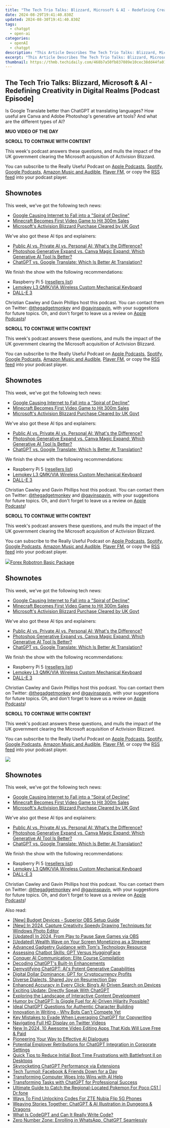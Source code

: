 ```yaml
---
title: "The Tech Trio Talks: Blizzard, Microsoft & AI - Redefining Creativity in Digital Realms [Podcast Episode]"
date: 2024-08-29T19:41:40.830Z
updated: 2024-08-30T19:41:40.830Z
tags:
  - chatgpt
  - open-ai
categories:
  - openAI
  - chatgpt
description: "This Article Describes The Tech Trio Talks: Blizzard, Microsoft & AI - Redefining Creativity in Digital Realms [Podcast Episode]"
excerpt: "This Article Describes The Tech Trio Talks: Blizzard, Microsoft & AI - Redefining Creativity in Digital Realms [Podcast Episode]"
thumbnail: https://thmb.techidaily.com/468b7a50fb837089e10cec38dd44fa01aaab4078b704b313fd2f69558ac117bb.png
---
```


## The Tech Trio Talks: Blizzard, Microsoft & AI - Redefining Creativity in Digital Realms [Podcast Episode]

 Is Google Translate better than ChatGPT at translating languages? How useful are Canva and Adobe Photoshop's generative art tools? And what are the different types of AI?

**MUO VIDEO OF THE DAY**

**SCROLL TO CONTINUE WITH CONTENT**

 This week's podcast answers these questions, and mulls the impact of the UK government clearing the Microsoft acquisition of Activision Blizzard.

 You can subscribe to the Really Useful Podcast on [Apple Podcasts](https://podcasts.apple.com/gb/podcast/the-really-useful-podcast/id1437847131?mt=2), [Spotify](https://open.spotify.com/show/283gDxLd6OTNEpRq6tN7ha), [Google Podcasts](https://www.google.com/podcasts?feed=aHR0cHM6Ly9hbmNob3IuZm0vcy8zMWJlNDcwL3BvZGNhc3QvcnNz), [Amazon Music and Audible](https://music.amazon.co.uk/podcasts/20ab73d4-5da2-46c7-a17f-dc6eb39bdb48/The-Really-Useful-Podcast), [Player FM](https://player.fm/series/the-really-useful-podcast-2491856), or copy the [RSS feed](https://feeds.transistor.fm/the-really-useful-podcast) into your podcast player.

## Shownotes

 This week, we've got the following tech news:

* [Google Causing Internet to Fall into a "Spiral of Decline"](https://www.pressreader.com/uk/the-sunday-telegraph/20231015/282170770812015)
* [Minecraft Becomes First Video Game to Hit 300m Sales](https://www.bbc.co.uk/news/technology-67105983)
* [Microsoft's Activision Blizzard Purchase Cleared by UK Govt](https://www.theguardian.com/business/2023/oct/13/microsoft-deal-to-buy-call-of-duty-maker-activision-blizzard-cleared-by-uk)

 We've also got these AI tips and explainers:

* [Public AI vs. Private AI vs. Personal AI: What's the Difference?](https://www.makeuseof.com/public-ai-vs-private-ai-vs-personal-ai-whats-the-difference/)
* [Photoshop Generative Expand vs. Canva Magic Expand: Which Generative AI Tool Is Better?](https://www.makeuseof.com/canva-magic-expand-vs-photoshop-generative-expand/)
* [ChatGPT vs. Google Translate: Which Is Better At Translation?](https://www.makeuseof.com/chatgpt-vs-google-translate-which-is-better-at-translation/)

 We finish the show with the following recommendations:

* Raspberry Pi 5 ([resellers list](https://www.raspberrypi.com/resellers/))
* [Lemokey L3 QMK/VIA Wireless Custom Mechanical Keyboard](https://www.lemokey.com/products/lemokey-l3-qmk-via-wireless-custom-mechanical-keyboard?variant=45939346604331)
* [DALL-E 3](https://openai.com/dall-e-3)

 Christian Cawley and Gavin Phillips host this podcast. You can contact them on Twitter: [@thegadgetmonkey](https://twitter.com/thegadgetmonkey) and [@gavinspavin](https://twitter.com/gavinspavin), with your suggestions for future topics. Oh, and don't forget to leave us a review on [Apple Podcasts](http://podcasts.apple.com/gb/podcast/the-really-useful-podcast/id1437847131?mt=2)!

**SCROLL TO CONTINUE WITH CONTENT**

 This week's podcast answers these questions, and mulls the impact of the UK government clearing the Microsoft acquisition of Activision Blizzard.

 You can subscribe to the Really Useful Podcast on [Apple Podcasts](https://podcasts.apple.com/gb/podcast/the-really-useful-podcast/id1437847131?mt=2), [Spotify](https://open.spotify.com/show/283gDxLd6OTNEpRq6tN7ha), [Google Podcasts](https://www.google.com/podcasts?feed=aHR0cHM6Ly9hbmNob3IuZm0vcy8zMWJlNDcwL3BvZGNhc3QvcnNz), [Amazon Music and Audible](https://music.amazon.co.uk/podcasts/20ab73d4-5da2-46c7-a17f-dc6eb39bdb48/The-Really-Useful-Podcast), [Player FM](https://player.fm/series/the-really-useful-podcast-2491856), or copy the [RSS feed](https://feeds.transistor.fm/the-really-useful-podcast) into your podcast player.

## Shownotes

 This week, we've got the following tech news:

* [Google Causing Internet to Fall into a "Spiral of Decline"](https://www.pressreader.com/uk/the-sunday-telegraph/20231015/282170770812015)
* [Minecraft Becomes First Video Game to Hit 300m Sales](https://www.bbc.co.uk/news/technology-67105983)
* [Microsoft's Activision Blizzard Purchase Cleared by UK Govt](https://www.theguardian.com/business/2023/oct/13/microsoft-deal-to-buy-call-of-duty-maker-activision-blizzard-cleared-by-uk)

 We've also got these AI tips and explainers:

* [Public AI vs. Private AI vs. Personal AI: What's the Difference?](https://www.makeuseof.com/public-ai-vs-private-ai-vs-personal-ai-whats-the-difference/)
* [Photoshop Generative Expand vs. Canva Magic Expand: Which Generative AI Tool Is Better?](https://www.makeuseof.com/canva-magic-expand-vs-photoshop-generative-expand/)
* [ChatGPT vs. Google Translate: Which Is Better At Translation?](https://www.makeuseof.com/chatgpt-vs-google-translate-which-is-better-at-translation/)

 We finish the show with the following recommendations:

* Raspberry Pi 5 ([resellers list](https://www.raspberrypi.com/resellers/))
* [Lemokey L3 QMK/VIA Wireless Custom Mechanical Keyboard](https://www.lemokey.com/products/lemokey-l3-qmk-via-wireless-custom-mechanical-keyboard?variant=45939346604331)
* [DALL-E 3](https://openai.com/dall-e-3)

 Christian Cawley and Gavin Phillips host this podcast. You can contact them on Twitter: [@thegadgetmonkey](https://twitter.com/thegadgetmonkey) and [@gavinspavin](https://twitter.com/gavinspavin), with your suggestions for future topics. Oh, and don't forget to leave us a review on [Apple Podcasts](http://podcasts.apple.com/gb/podcast/the-really-useful-podcast/id1437847131?mt=2)!

**SCROLL TO CONTINUE WITH CONTENT**

 This week's podcast answers these questions, and mulls the impact of the UK government clearing the Microsoft acquisition of Activision Blizzard.

 You can subscribe to the Really Useful Podcast on [Apple Podcasts](https://podcasts.apple.com/gb/podcast/the-really-useful-podcast/id1437847131?mt=2), [Spotify](https://open.spotify.com/show/283gDxLd6OTNEpRq6tN7ha), [Google Podcasts](https://www.google.com/podcasts?feed=aHR0cHM6Ly9hbmNob3IuZm0vcy8zMWJlNDcwL3BvZGNhc3QvcnNz), [Amazon Music and Audible](https://music.amazon.co.uk/podcasts/20ab73d4-5da2-46c7-a17f-dc6eb39bdb48/The-Really-Useful-Podcast), [Player FM](https://player.fm/series/the-really-useful-podcast-2491856), or copy the [RSS feed](https://feeds.transistor.fm/the-really-useful-podcast) into your podcast player.

<!-- affiliate ads begin -->
<a href="https://secure.2checkout.com/order/checkout.php?PRODS=4726960&QTY=1&AFFILIATE=108875&CART=1"><img src="https://secure.avangate.com/images/merchant/5f4f7141b65a730b4efb0e0d51f63e94/products/forexrobotronbox.gif" border="0">Forex Robotron Basic Package</a>
<!-- affiliate ads end -->
## Shownotes

 This week, we've got the following tech news:

* [Google Causing Internet to Fall into a "Spiral of Decline"](https://www.pressreader.com/uk/the-sunday-telegraph/20231015/282170770812015)
* [Minecraft Becomes First Video Game to Hit 300m Sales](https://www.bbc.co.uk/news/technology-67105983)
* [Microsoft's Activision Blizzard Purchase Cleared by UK Govt](https://www.theguardian.com/business/2023/oct/13/microsoft-deal-to-buy-call-of-duty-maker-activision-blizzard-cleared-by-uk)

 We've also got these AI tips and explainers:

* [Public AI vs. Private AI vs. Personal AI: What's the Difference?](https://www.makeuseof.com/public-ai-vs-private-ai-vs-personal-ai-whats-the-difference/)
* [Photoshop Generative Expand vs. Canva Magic Expand: Which Generative AI Tool Is Better?](https://www.makeuseof.com/canva-magic-expand-vs-photoshop-generative-expand/)
* [ChatGPT vs. Google Translate: Which Is Better At Translation?](https://www.makeuseof.com/chatgpt-vs-google-translate-which-is-better-at-translation/)

 We finish the show with the following recommendations:

* Raspberry Pi 5 ([resellers list](https://www.raspberrypi.com/resellers/))
* [Lemokey L3 QMK/VIA Wireless Custom Mechanical Keyboard](https://www.lemokey.com/products/lemokey-l3-qmk-via-wireless-custom-mechanical-keyboard?variant=45939346604331)
* [DALL-E 3](https://openai.com/dall-e-3)

 Christian Cawley and Gavin Phillips host this podcast. You can contact them on Twitter: [@thegadgetmonkey](https://twitter.com/thegadgetmonkey) and [@gavinspavin](https://twitter.com/gavinspavin), with your suggestions for future topics. Oh, and don't forget to leave us a review on [Apple Podcasts](http://podcasts.apple.com/gb/podcast/the-really-useful-podcast/id1437847131?mt=2)!

**SCROLL TO CONTINUE WITH CONTENT**

 This week's podcast answers these questions, and mulls the impact of the UK government clearing the Microsoft acquisition of Activision Blizzard.

 You can subscribe to the Really Useful Podcast on [Apple Podcasts](https://podcasts.apple.com/gb/podcast/the-really-useful-podcast/id1437847131?mt=2), [Spotify](https://open.spotify.com/show/283gDxLd6OTNEpRq6tN7ha), [Google Podcasts](https://www.google.com/podcasts?feed=aHR0cHM6Ly9hbmNob3IuZm0vcy8zMWJlNDcwL3BvZGNhc3QvcnNz), [Amazon Music and Audible](https://music.amazon.co.uk/podcasts/20ab73d4-5da2-46c7-a17f-dc6eb39bdb48/The-Really-Useful-Podcast), [Player FM](https://player.fm/series/the-really-useful-podcast-2491856), or copy the [RSS feed](https://feeds.transistor.fm/the-really-useful-podcast) into your podcast player.

<!-- affiliate ads begin -->
<a href="https://store.nero.com/order/checkout.php?PRODS=22889392&QTY=1&AFFILIATE=108875&CART=1"><img src="http://webstatic.nero.com/nero2015-com-wAssets/img/affiliate/media/banner728-90eng.jpg" border="0"></a>
<!-- affiliate ads end -->
## Shownotes

 This week, we've got the following tech news:

* [Google Causing Internet to Fall into a "Spiral of Decline"](https://www.pressreader.com/uk/the-sunday-telegraph/20231015/282170770812015)
* [Minecraft Becomes First Video Game to Hit 300m Sales](https://www.bbc.co.uk/news/technology-67105983)
* [Microsoft's Activision Blizzard Purchase Cleared by UK Govt](https://www.theguardian.com/business/2023/oct/13/microsoft-deal-to-buy-call-of-duty-maker-activision-blizzard-cleared-by-uk)

 We've also got these AI tips and explainers:

* [Public AI vs. Private AI vs. Personal AI: What's the Difference?](https://www.makeuseof.com/public-ai-vs-private-ai-vs-personal-ai-whats-the-difference/)
* [Photoshop Generative Expand vs. Canva Magic Expand: Which Generative AI Tool Is Better?](https://www.makeuseof.com/canva-magic-expand-vs-photoshop-generative-expand/)
* [ChatGPT vs. Google Translate: Which Is Better At Translation?](https://www.makeuseof.com/chatgpt-vs-google-translate-which-is-better-at-translation/)

 We finish the show with the following recommendations:

* Raspberry Pi 5 ([resellers list](https://www.raspberrypi.com/resellers/))
* [Lemokey L3 QMK/VIA Wireless Custom Mechanical Keyboard](https://www.lemokey.com/products/lemokey-l3-qmk-via-wireless-custom-mechanical-keyboard?variant=45939346604331)
* [DALL-E 3](https://openai.com/dall-e-3)

 Christian Cawley and Gavin Phillips host this podcast. You can contact them on Twitter: [@thegadgetmonkey](https://twitter.com/thegadgetmonkey) and [@gavinspavin](https://twitter.com/gavinspavin), with your suggestions for future topics. Oh, and don't forget to leave us a review on [Apple Podcasts](http://podcasts.apple.com/gb/podcast/the-really-useful-podcast/id1437847131?mt=2)!


<ins class="adsbygoogle"
     style="display:block"
     data-ad-format="autorelaxed"
     data-ad-client="ca-pub-7571918770474297"
     data-ad-slot="1223367746"></ins>



<ins class="adsbygoogle"
     style="display:block"
     data-ad-client="ca-pub-7571918770474297"
     data-ad-slot="8358498916"
     data-ad-format="auto"
     data-full-width-responsive="true"></ins>

<span class="atpl-alsoreadstyle">Also read:</span>
<div><ul>
<li><a href="https://screen-activity-recording.techidaily.com/new-budget-devices-superior-obs-setup-guide/"><u>[New] Budget Devices - Superior OBS Setup Guide</u></a></li>
<li><a href="https://fox-info.techidaily.com/new-in-2024-capture-creativity-speedy-drawing-techniques-for-windows-photo-editor/"><u>[New] In 2024, Capture Creativity  Speedy Drawing Techniques for Windows Photo Editor</u></a></li>
<li><a href="https://video-capture.techidaily.com/updated-in-2024-from-play-to-pause-save-games-via-obs/"><u>[Updated] In 2024, From Play to Pause  Save Games via OBS</u></a></li>
<li><a href="https://youtube-tips.techidaily.com/ed-wealth-wave-on-your-screen-monetizing-as-a-streamer/"><u>[Updated] Wealth Wave on Your Screen  Monetizing as a Streamer</u></a></li>
<li><a href="https://hardware-tips.techidaily.com/advanced-gadgetry-guidance-with-toms-technology-resource/"><u>Advanced Gadgetry Guidance with Tom's Technology Resource</u></a></li>
<li><a href="https://tech-savvy.techidaily.com/assessing-chatbot-skills-gpt-versus-huggingface/"><u>Assessing Chatbot Skills: GPT Versus HuggingFace</u></a></li>
<li><a href="https://tech-savvy.techidaily.com/conquer-ai-communication-elite-course-compilation/"><u>Conquer AI Communication: Elite Course Compilation</u></a></li>
<li><a href="https://tech-savvy.techidaily.com/decoding-chatgpts-built-in-enhancements/"><u>Decoding ChatGPT's Built-In Enhancements</u></a></li>
<li><a href="https://tech-savvy.techidaily.com/demystifying-chatgpt-ais-potent-generative-capabilities/"><u>Demystifying ChatGPT: AI's Potent Generative Capabilities</u></a></li>
<li><a href="https://tech-savvy.techidaily.com/digital-dollar-dominance-gpt-for-cryptocurrency-profits/"><u>Digital Dollar Dominance: GPT for Cryptocurrency Profits</u></a></li>
<li><a href="https://mondly-stories.techidaily.com/diverse-dialects-shared-joy-on-resurrection-day/"><u>Diverse Dialects, Shared Joy on Resurrection Day</u></a></li>
<li><a href="https://tech-savvy.techidaily.com/enhanced-accuracy-in-every-click-bings-ai-driven-search-on-devices/"><u>Enhanced Accuracy in Every Click: Bing’s AI-Driven Search on Devices</u></a></li>
<li><a href="https://tech-savvy.techidaily.com/exciting-update-directly-speak-with-chatgpt/"><u>Exciting Update: Directly Speak With ChatGPT</u></a></li>
<li><a href="https://tech-savvy.techidaily.com/exploring-the-landscape-of-interactive-content-development/"><u>Exploring the Landscape of Interactive Content Development</u></a></li>
<li><a href="https://tech-savvy.techidaily.com/humor-by-chatgpt-is-giggle-fuel-for-ai-driven-hilarity-possible/"><u>Humor by ChatGPT: Is Giggle Fuel for AI-Driven Hilarity Possible?</u></a></li>
<li><a href="https://tech-savvy.techidaily.com/ideal-chatgpt-questions-for-authentic-character-building/"><u>Ideal ChatGPT Questions for Authentic Character Building</u></a></li>
<li><a href="https://tech-savvy.techidaily.com/innovation-in-writing-why-bots-cant-compete-yet/"><u>Innovation in Writing - Why Bots Can't Compete Yet</u></a></li>
<li><a href="https://tech-savvy.techidaily.com/key-mistakes-to-evade-when-leveraging-chatgpt-for-copywriting/"><u>Key Mistakes to Evade When Leveraging ChatGPT for Copywriting</u></a></li>
<li><a href="https://twitter-clips.techidaily.com/navigating-full-hd-display-on-twitter-videos/"><u>Navigating Full HD Display on Twitter Videos</u></a></li>
<li><a href="https://ai-driven-video-production.techidaily.com/new-in-2024-10-awesome-video-editing-apps-that-kids-will-love-free-and-paid/"><u>New In 2024, 10 Awesome Video Editing Apps That Kids Will Love Free & Paid</u></a></li>
<li><a href="https://tech-savvy.techidaily.com/pioneering-your-way-to-effective-ai-dialogues/"><u>Pioneering Your Way to Effective AI Dialogues</u></a></li>
<li><a href="https://tech-savvy.techidaily.com/potential-employer-retributions-for-chatgpt-integration-in-corporate-settings/"><u>Potential Employer Retributions for ChatGPT Integration in Corporate Settings</u></a></li>
<li><a href="https://program-issues.techidaily.com/quick-tips-to-reduce-initial-boot-time-frustrations-with-battlefront-ii-on-desktops/"><u>Quick Tips to Reduce Initial Boot Time Frustrations with Battlefront II on Desktops</u></a></li>
<li><a href="https://tech-savvy.techidaily.com/skyrocketing-chatgpt-performance-via-extensions/"><u>Skyrocketing ChatGPT Performance via Extensions</u></a></li>
<li><a href="https://facebook.techidaily.com/tech-turmoil-facebook-and-friends-down-for-a-day/"><u>Tech Turmoil: Facebook & Friends Down for a Day</u></a></li>
<li><a href="https://tech-savvy.techidaily.com/transforming-computer-woes-into-wins-with-ai-help/"><u>Transforming Computer Woes Into Wins with AI Help</u></a></li>
<li><a href="https://tech-savvy.techidaily.com/transforming-tasks-with-chatgpt-for-professional-success/"><u>Transforming Tasks with ChatGPT for Professional Success</u></a></li>
<li><a href="https://pokemon-go-android.techidaily.com/ultimate-guide-to-catch-the-regional-located-pokemon-for-poco-c51-drfone-by-drfone-virtual-android/"><u>Ultimate Guide to Catch the Regional-Located Pokemon For Poco C51 | Dr.fone</u></a></li>
<li><a href="https://sim-unlock.techidaily.com/ways-to-find-unlocking-codes-for-zte-nubia-flip-5g-phones-by-drfone-android/"><u>Ways To Find Unlocking Codes For ZTE Nubia Flip 5G Phones</u></a></li>
<li><a href="https://tech-savvy.techidaily.com/weaving-stories-together-chatgpt-and-ai-illustration-in-dungeons-and-dragons/"><u>Weaving Stories Together: ChatGPT & AI Illustration in Dungeons & Dragons</u></a></li>
<li><a href="https://tech-savvy.techidaily.com/what-is-codegpt-and-can-it-really-write-code/"><u>What Is CodeGPT and Can It Really Write Code?</u></a></li>
<li><a href="https://tech-savvy.techidaily.com/zero-number-zone-enrolling-in-whatsapp-chatgpt-seamlessly/"><u>Zero Number Zone: Enrolling in WhatsApp, ChatGPT Seamlessly</u></a></li>
</ul></div>
